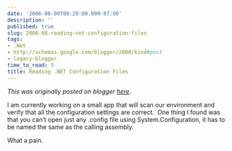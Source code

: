 ```yaml
---
date: '2006-08-09T08:20:00.000-07:00'
description: ''
published: true
slug: 2006-08-reading-net-configuration-files
tags:
- .Net
- http://schemas.google.com/blogger/2008/kind#post
- legacy-blogger
time_to_read: 5
title: Reading .NET Configuration Files
---
```


*This was originally posted on blogger [here](https://techshorts.blogspot.com/2006/08/reading-net-configuration-files.html)*.

<p>I am currently working on a small app that will scan our environment and verify that all the configuration settings are correct.&nbsp; One thing I found was that you can&rsquo;t open&nbsp;just any&nbsp;.config file using System.Configuration, it has to be named the same as the calling assembly.</p><p>What a pain.</p>